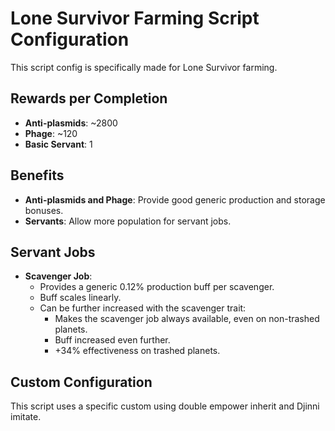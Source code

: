 # Lone Survivor Farming Script Configuration

This script config is specifically made for Lone Survivor farming. 

## Rewards per Completion
- **Anti-plasmids**: ~2800
- **Phage**: ~120
- **Basic Servant**: 1

## Benefits
- **Anti-plasmids and Phage**: Provide good generic production and storage bonuses.
- **Servants**: Allow more population for servant jobs.

## Servant Jobs
- **Scavenger Job**: 
  - Provides a generic 0.12% production buff per scavenger.
  - Buff scales linearly.
  - Can be further increased with the scavenger trait:
    - Makes the scavenger job always available, even on non-trashed planets.
    - Buff increased even further.
    - +34% effectiveness on trashed planets.

## Custom Configuration
This script uses a specific custom using double empower inherit and Djinni imitate.
